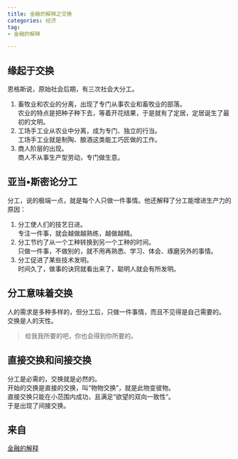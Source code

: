 ```yaml
---
title: 金融的解释之交换   
categories: 经济  
tag:    
- 金融的解释  

---
```

  
## 缘起于交换  
恩格斯说，原始社会后期，有三次社会大分工。  

1. 畜牧业和农业的分离，出现了专门从事农业和畜牧业的部落。    
农业的特点是把种子种下去，等着开花结果，于是就有了定居，定居诞生了最初的文明。
2. 工场手工业从农业中分离，成为专门、独立的行当。    
    工场手工业就是制陶、酿酒这类能工巧匠做的工作。  
3. 商人阶层的出现。   
    商人不从事生产型劳动，专门做生意。  
    
## 亚当•斯密论分工  
分工，说的极端一点，就是每个人只做一件事情。他还解释了分工能增进生产力的原因：  

1. 分工使人们的技艺日进。  
    专注一件事，就会越做越熟练，越做越精。  
2. 分工节约了从一个工种转换到另一个工种的时间。  
    只做一件事，不做别的，就不用再熟悉、学习、体会、琢磨另外的事情。  
3. 分工促进了某些技术发明。  
    时间久了，做事的诀窍就看出来了，聪明人就会有所发明。  
    
## 分工意味着交换  
人的需求是多种多样的，但分工后，只做一件事情，而且不见得是自己需要的。  
交换是人的天性。  
> 给我我所要的吧，你也会得到你所要的。  

## 直接交换和间接交换  
分工是必需的，交换就是必然的。  
开始的交换是直接的交换，叫“物物交换”，就是此物变彼物。  
直接交换只能在小范围内成功，且满足“欲望的双向一致性”。  
于是出现了间接交换。
## 来自
[金融的解释](https://book.douban.com/subject/26032227/)
